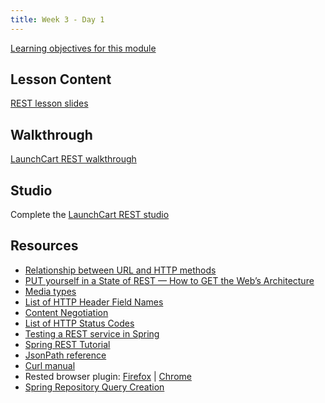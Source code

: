 ```yaml
---
title: Week 3 - Day 1
---
```


[Learning objectives for this module](../../objectives/#day-1-1)

## Lesson Content

[REST lesson slides](https://education.launchcode.org/gis-devops-slides/week3/rest.html#1)

## Walkthrough

[LaunchCart REST walkthrough](../../walkthroughs/launchcart-rest/)

## Studio

Complete the [LaunchCart REST studio](../../studios/launchcart-rest/)

## Resources

- [Relationship between URL and HTTP methods](https://en.wikipedia.org/wiki/Representational_state_transfer#Relationship_between_URL_and_HTTP_methods)
- [PUT yourself in a State of REST — How to GET the Web’s Architecture](https://blog.versionone.com/put-yourself-in-a-state-of-rest-to-get-web-architecture/)
- [Media types](https://en.wikipedia.org/wiki/Media_type)
- [List of HTTP Header Field Names](https://en.wikipedia.org/wiki/List_of_HTTP_header_fields#Field_names)
- [Content Negotiation](https://en.wikipedia.org/wiki/Content_negotiation)
- [List of HTTP Status Codes](https://en.wikipedia.org/wiki/List_of_HTTP_status_codes)
- [Testing a REST service in Spring](https://spring.io/guides/tutorials/bookmarks/#_testing_a_rest_service)
- [Spring REST Tutorial](https://spring.io/guides/tutorials/bookmarks/)
- [JsonPath reference](http://goessner.net/articles/JsonPath/)
- [Curl manual](https://curl.haxx.se/docs/manual.html)
- Rested browser plugin: [Firefox](https://addons.mozilla.org/en-US/firefox/addon/rested/) | [Chrome](https://chrome.google.com/webstore/detail/rested/eelcnbccaccipfolokglfhhmapdchbfg)
- [Spring Repository Query Creation](https://docs.spring.io/spring-data/data-commons/docs/1.6.1.RELEASE/reference/html/repositories.html#repositories.query-methods.query-creation)